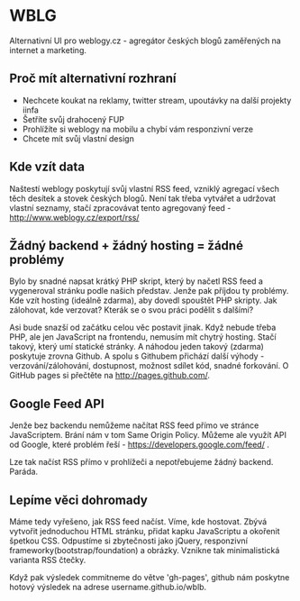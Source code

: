 WBLG
====

Alternativní UI pro weblogy.cz - agregátor českých blogů zaměřených na internet a marketing.

Proč mít alternativní rozhraní
------------------------------
- Nechcete koukat na reklamy, twitter stream, upoutávky na další projekty iinfa
- Šetříte svůj drahocený FUP
- Prohlížíte si weblogy na mobilu a chybí vám responzivní verze
- Chcete mít svůj vlastní design

Kde vzít data
-------------
Naštestí weblogy poskytují svůj vlastní RSS feed, vzniklý agregací všech těch desítek a stovek českých blogů. Není tak třeba vytvářet a udržovat vlastní seznamy, stačí zpracovávat tento agregovaný feed - http://www.weblogy.cz/export/rss/


Žádný backend + žádný hosting = žádné problémy
----------------------------------------------
Bylo by snadné napsat krátký PHP skript, který by načetl RSS feed a vygeneroval stránku podle našich představ. Jenže pak příjdou ty problémy. Kde vzít hosting (ideálně zdarma), aby dovedl spouštět PHP skripty. Jak zálohovat, kde verzovat? Kterák se o svou práci podělit s dalšími?

Asi bude snazší od začátku celou věc postavit jinak. Když nebude třeba PHP, ale jen JavaScript na frontendu, nemusím mít chytrý hosting. Stačí takový, který umí statické stránky. A náhodou jeden takový (zdarma) poskytuje zrovna Github. A spolu s Githubem přichází další výhody - verzování/zálohování, dostupnost, možnost sdílet kód, snadné forkování. O GitHub pages si přečtěte na http://pages.github.com/.

Google Feed API
---------------
Jenže bez backendu nemůžeme načítat RSS feed přímo ve stránce JavaScriptem. Brání nám v tom Same Origin Policy. Můžeme ale využít API od Google, které problém řeší - https://developers.google.com/feed/ .  

Lze tak načíst RSS přímo v prohlížeči a nepotřebujeme žádný backend. Paráda. 

Lepíme věci dohromady
---------------------
Máme tedy vyřešeno, jak RSS feed načíst. Víme, kde hostovat. Zbývá vytvořit jednoduchou HTML stránku, přidat kapku JavaScriptu a okořenit špetkou CSS. Odpustíme si zbytečnosti jako jQuery, responzivní frameworky(bootstrap/foundation) a obrázky. Vznikne tak minimalistická varianta RSS čtečky. 

Když pak výsledek commitneme do větve 'gh-pages', github nám poskytne hotový výsledek na adrese username.github.io/wblb. 



